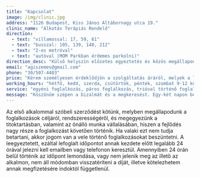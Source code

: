 ```yaml
---
title: "Kapcsolat"
image: /img/clinic.jpg
address: "1126 Budapest, Kiss János Altábornagy utca 19."
clinic_name: "Alkotás Terápiás Rendelő"
direction:
  - text: "villamossal: 17, 59, 61"
  - text: "busszal: 105, 139, 140, 212"
  - text: "2-es metróval"
  - text: "autóval (MOM Parkban érdemes parkolni)"
direction_desc: "Külső helyszín előzetes egyeztetés és közös megállapodás alapján lehetséges, valamint idővel online formára is átváltható (pl. edzőtábor, verseny, betegség idején). A személyes előadások helyszínéről és technikai feltételeiről a megrendelőnek kell gondoskodnia."
email: "agiszemes@gmail.com"
phone: "30/507-4403"
price: "Kérem személyesen érdeklődjön a szolgáltatás áráról, melyek a létszám, szolgáltatás típusa és hossza alapján 9.000 és 100.000 Ft között mozognak."
working_hours: "hétfő, kedd, szerda, csütörtök, péntek, szombat 9-12 között, 12-15 között, 15-18 között, 18-21 között"
service: "egyéni foglalkozás, páros foglalkozás, trióval történő foglalkozás, kiscsoportos foglalkozás (4-8 fő), nagycsoportos foglalkozás (8-16 fő), edzői konzultáció, szülői konzultáció, előadás"
message: "Köszönöm szépen a bizalmát és a megkeresést. Egy-két napon belül válaszolok és felkeresem a megadott elérhetőségen, hogy megbeszélhessük a továbbiakat."
---
```


Az első alkalommal szóbeli szerződést kötünk, melyben megállapodunk a foglalkozások céljáról, rendszerességéről, és megegyezünk a titoktartásban, valamint az önálló munka vállalásában, hiszen a fejlődés nagy része a foglalkozást követően történik. Ha valaki ezt nem tudja betartani, akkor jogom van a vele történő foglalkozásokat beszüntetni.
A leegyeztetett, ezáltal lefoglalt időpontot annak kezdete előtt legalább 24 órával jelezni kell emailben vagy telefonon keresztül. Amennyiben 24 órán belül történik az időpont lemondása, vagy nem jelenik meg az illető az alkalmon, nem áll módomban visszatéríteni a díját, illetve kötelezhetem annak megfizetésére indoktól függetlenül. 